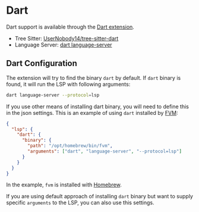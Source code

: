 # Dart

Dart support is available through the [Dart extension](https://github.com/zed-industries/zed/tree/main/extensions/dart).

- Tree Sitter: [UserNobody14/tree-sitter-dart](https://github.com/UserNobody14/tree-sitter-dart)
- Language Server: [dart language-server](https://github.com/dart-lang/sdk)

## Dart Configuration

The extension will try to find the binary `dart` by default.
If `dart` binary is found, it will run the LSP with following arguments:

```sh
dart language-server --protocol=lsp
```

If you use other means of installing dart binary, you will need to define this in the json settings.
This is an example of using `dart` installed by [FVM](https://fvm.app/):

```json
{
  "lsp": {
    "dart": {
      "binary": {
        "path": "/opt/homebrew/bin/fvm",
        "arguments": ["dart", "language-server", "--protocol=lsp"]
      }
    }
  }
}
```

In the example, `fvm` is installed with [Homebrew](https://brew.sh/).

If you are using default approach of installing `dart` binary but want to supply specific `arguments` to the LSP, you can also use this settings.

<!--
TBD: Document Dart. pubspec.yaml
- https://github.com/dart-lang/sdk/blob/main/pkg/analysis_server/tool/lsp_spec/README.md
-->
